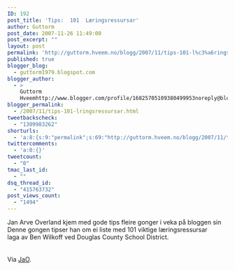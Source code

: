 ```yaml
---
ID: 192
post_title: 'Tips:  101  Læringsressursar'
author: Guttorm
post_date: 2007-11-26 11:49:00
post_excerpt: ""
layout: post
permalink: 'http://guttorm.hveem.no/blogg/2007/11/tips-101-l%c3%a6ringsressursar/'
published: true
blogger_blog:
  - guttorm1979.blogspot.com
blogger_author:
  - >
    Guttorm
    Hveemhttp://www.blogger.com/profile/16825705109380499953noreply@blogger.com
blogger_permalink:
  - /2007/11/tips-101-lringsressursar.html
tweetbackscheck:
  - "1309983262"
shorturls:
  - 'a:8:{s:9:"permalink";s:69:"http://guttorm.hveem.no/blogg/2007/11/tips-101-l%c3%a6ringsressursar/";s:7:"tinyurl";s:25:"http://tinyurl.com/avhdrm";s:4:"isgd";s:17:"http://is.gd/h4d2";s:5:"bitly";s:18:"http://bit.ly/klF1";s:5:"snipr";s:22:"http://snipr.com/anccw";s:5:"snurl";s:22:"http://snurl.com/anccw";s:7:"snipurl";s:24:"http://snipurl.com/anccw";s:4:"trim";s:17:"http://tr.im/cb6p";}'
twittercomments:
  - 'a:0:{}'
tweetcount:
  - "0"
tmac_last_id:
  - ""
dsq_thread_id:
  - "415763732"
post_views_count:
  - "1494"
---
```

Jan Arve Overland kjem med gode tips fleire gonger i veka på bloggen sin<br />Denne gongen tipser han om ei liste med 101 viktige læringsressursar laga av Ben Wilkoff ved Douglas County School District.<br /><br /><br />Via <a href="http://jao.typepad.com/jao_s_blogg/2007/11/101-viktige-res.html">JaO</a>.